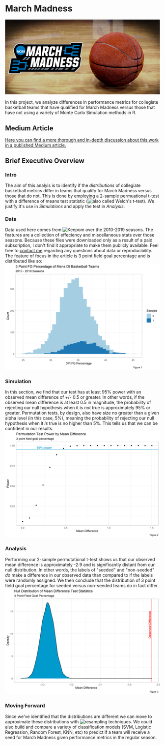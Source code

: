 # March Madness
![](march_madness_header.png)

In this project, we analyze differences in performance metrics for collegiate basketball teams that have qualified for March Madness versus those that have not using a variety of Monte Carlo Simulation methods in R. 

## Medium Article
[Here you can find a more thorough and in-depth discussion about this work in a published Medium article.](https://medium.com/@Dinko-Imsirovic/march-madness-a-case-study-in-monte-carlo-simulation-b6ee9cce52e1)

## Brief Executive Overview
### Intro
The aim of this analyis is to identify if the *distributions* of collegiate basketball metrics differ in teams that qualify for March Madness versus those that do not.
This is done by employing a 2-sample permuational t-test with a difference of means test statistic (![also called Welch's t-test](https://en.wikipedia.org/wiki/Welch%27s_t-test)). 
We justify it's use in *Simulations* and apply the test in *Analysis*.

### Data
Data used here comes from ![Kenpom](https://kenpom.com/) over the 2010-2019 seasons. The features are a collection of effeciency and miscellaneous stats over those
seasons. Because these files were downloaded only as a result of a paid subscription, I don't find it appropriate to make them publicly available. Feel free to 
[contact me](mailto:dimsirov@umich.edu) regarding any questions about data or reproducibility. The feature of focus in the article is 3 point field goal percentage and
is distributed like so:
![3 point distribution](three_pt_fg.png)

### Simulation
In this section, we find that our test has at least 95% power with an observed mean difference of +/- 0.5 or greater. In other words, if the observed mean difference is
at least 0.5 in magnitude, the probability of rejecting our null hypothesis when it is *not* true is approximately 95% or greater. Permutation tests, by design, also
have size no greater than a given alpha level (in this case, 5%), meaning the probability of rejecting our null hypothesis when it *is* true is no higher than 5%. 
This tells us that we can be confident in our results.
![power curve](power_curve_3pt.png)

### Analysis
Performing our 2-sample permutational t-test shows us that our observed mean difference is approximately -2.9 and is significantly distant from our null distribution. 
In other words, the labels of "seeded" and "non-seeded" *do* make a difference in our observed data than compared to if the labels were randomly assigned. We then
conclude that the distribution of 3 point field goal percentage for seeded versus non-seeded teams do in fact differ.
![permutation test](permute_3pt.png)

### Moving Forward
Since we've identified that the distributions are different we can move to approximate these distributions with ![resampling techniques](https://en.wikipedia.org/wiki/Rejection_sampling).
We could also build and compare a variety of classification models (SVM, Logistic Regression, Random Forest, KNN, etc) to predict if a team will receive a seed for
March Madness given performance metrics in the regular season.

